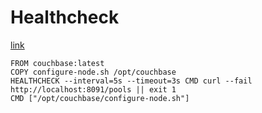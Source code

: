# Healthcheck

[link](https://blog.couchbase.com/docker-health-check-keeping-containers-healthy/)

```
FROM couchbase:latest
COPY configure-node.sh /opt/couchbase
HEALTHCHECK --interval=5s --timeout=3s CMD curl --fail http://localhost:8091/pools || exit 1
CMD ["/opt/couchbase/configure-node.sh"]
```